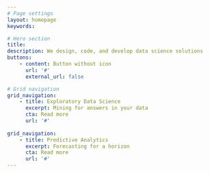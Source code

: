 ```yaml
---
# Page settings
layout: homepage
keywords:

# Hero section
title: 
description: We design, code, and develop data science solutions
buttons:
    - content: Button without icon
      url: '#'
      external_url: false

# Grid navigation
grid_navigation:
    - title: Exploratory Data Science
      excerpt: Mining for answers in your data
      cta: Read more
      url: '#'
      
grid_navigation:
    - title: Predictive Analytics
      excerpt: Forecasting for a horizon
      cta: Read more
      url: '#'
---
```

